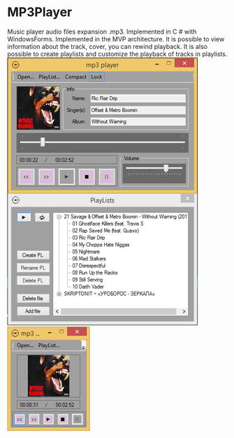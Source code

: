 # MP3Player
Music player audio files expansion .mp3. Implemented in C # with WindowsForms. Implemented in the MVP architecture. It is possible to view information about the track, cover, you can rewind playback. It is also possible to create playlists and customize the playback of tracks in playlists.
![Screenshot2](image1.PNG)
![Screenshot](image.png)
